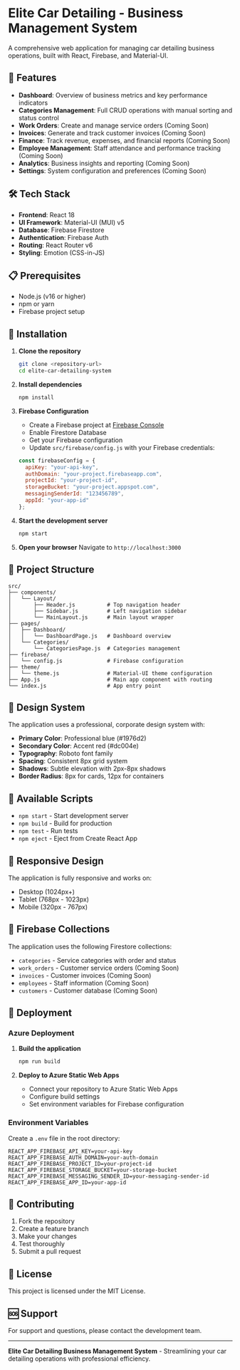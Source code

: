 # Elite Car Detailing - Business Management System

A comprehensive web application for managing car detailing business operations, built with React, Firebase, and Material-UI.

## 🚗 Features

- **Dashboard**: Overview of business metrics and key performance indicators
- **Categories Management**: Full CRUD operations with manual sorting and status control
- **Work Orders**: Create and manage service orders (Coming Soon)
- **Invoices**: Generate and track customer invoices (Coming Soon)
- **Finance**: Track revenue, expenses, and financial reports (Coming Soon)
- **Employee Management**: Staff attendance and performance tracking (Coming Soon)
- **Analytics**: Business insights and reporting (Coming Soon)
- **Settings**: System configuration and preferences (Coming Soon)

## 🛠️ Tech Stack

- **Frontend**: React 18
- **UI Framework**: Material-UI (MUI) v5
- **Database**: Firebase Firestore
- **Authentication**: Firebase Auth
- **Routing**: React Router v6
- **Styling**: Emotion (CSS-in-JS)

## 📋 Prerequisites

- Node.js (v16 or higher)
- npm or yarn
- Firebase project setup

## 🚀 Installation

1. **Clone the repository**
   ```bash
   git clone <repository-url>
   cd elite-car-detailing-system
   ```

2. **Install dependencies**
   ```bash
   npm install
   ```

3. **Firebase Configuration**
   - Create a Firebase project at [Firebase Console](https://console.firebase.google.com/)
   - Enable Firestore Database
   - Get your Firebase configuration
   - Update `src/firebase/config.js` with your Firebase credentials:

   ```javascript
   const firebaseConfig = {
     apiKey: "your-api-key",
     authDomain: "your-project.firebaseapp.com",
     projectId: "your-project-id",
     storageBucket: "your-project.appspot.com",
     messagingSenderId: "123456789",
     appId: "your-app-id"
   };
   ```

4. **Start the development server**
   ```bash
   npm start
   ```

5. **Open your browser**
   Navigate to `http://localhost:3000`

## 📁 Project Structure

```
src/
├── components/
│   └── Layout/
│       ├── Header.js          # Top navigation header
│       ├── Sidebar.js         # Left navigation sidebar
│       └── MainLayout.js      # Main layout wrapper
├── pages/
│   ├── Dashboard/
│   │   └── DashboardPage.js   # Dashboard overview
│   └── Categories/
│       └── CategoriesPage.js  # Categories management
├── firebase/
│   └── config.js              # Firebase configuration
├── theme/
│   └── theme.js               # Material-UI theme configuration
├── App.js                     # Main app component with routing
└── index.js                   # App entry point
```

## 🎨 Design System

The application uses a professional, corporate design system with:

- **Primary Color**: Professional blue (#1976d2)
- **Secondary Color**: Accent red (#dc004e)
- **Typography**: Roboto font family
- **Spacing**: Consistent 8px grid system
- **Shadows**: Subtle elevation with 2px-8px shadows
- **Border Radius**: 8px for cards, 12px for containers

## 🔧 Available Scripts

- `npm start` - Start development server
- `npm build` - Build for production
- `npm test` - Run tests
- `npm eject` - Eject from Create React App

## 📱 Responsive Design

The application is fully responsive and works on:
- Desktop (1024px+)
- Tablet (768px - 1023px)
- Mobile (320px - 767px)

## 🔐 Firebase Collections

The application uses the following Firestore collections:

- `categories` - Service categories with order and status
- `work_orders` - Customer service orders (Coming Soon)
- `invoices` - Customer invoices (Coming Soon)
- `employees` - Staff information (Coming Soon)
- `customers` - Customer database (Coming Soon)

## 🚀 Deployment

### Azure Deployment

1. **Build the application**
   ```bash
   npm run build
   ```

2. **Deploy to Azure Static Web Apps**
   - Connect your repository to Azure Static Web Apps
   - Configure build settings
   - Set environment variables for Firebase configuration

### Environment Variables

Create a `.env` file in the root directory:

```env
REACT_APP_FIREBASE_API_KEY=your-api-key
REACT_APP_FIREBASE_AUTH_DOMAIN=your-auth-domain
REACT_APP_FIREBASE_PROJECT_ID=your-project-id
REACT_APP_FIREBASE_STORAGE_BUCKET=your-storage-bucket
REACT_APP_FIREBASE_MESSAGING_SENDER_ID=your-messaging-sender-id
REACT_APP_FIREBASE_APP_ID=your-app-id
```

## 🤝 Contributing

1. Fork the repository
2. Create a feature branch
3. Make your changes
4. Test thoroughly
5. Submit a pull request

## 📄 License

This project is licensed under the MIT License.

## 🆘 Support

For support and questions, please contact the development team.

---

**Elite Car Detailing Business Management System** - Streamlining your car detailing operations with professional efficiency. 